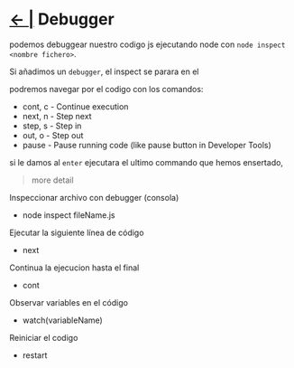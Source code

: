 # [← |](https://github.com/VGamezz19/platzi-course-notes/tree/master/NodeJs) Debugger

podemos debuggear nuestro codigo js ejecutando node con `node inspect <nombre fichero>`.

Si añadimos un `debugger`, el inspect se parara en el

podremos navegar por el codigo con los comandos:

- cont, c - Continue execution
- next, n - Step next
- step, s - Step in
- out, o - Step out
- pause - Pause running code (like pause button in Developer Tools)

si le damos al `enter` ejecutara el ultimo commando que hemos ensertado,

> more detail

Inspeccionar archivo con debugger (consola)

- node inspect fileName.js

Ejecutar la siguiente línea de código

- next

Continua la ejecucion hasta el final

- cont

Observar variables en el código

- watch(variableName)

Reiniciar el codigo

- restart